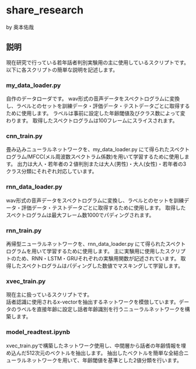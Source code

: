 # share_research
by 奥本佑哉  
## 説明  
現在研究で行っている若年話者判別実験用の主に使用しているスクリプトです。以下に各スクリプトの簡単な説明を記述します。  

### my_data_loader.py  
自作のデータローダです。
wav形式の音声データをスペクトログラムに変換し、ラベルとのセットを訓練データ・評価データ・テストデータごとに取得するために使用します。
ラベルは事前に設定した年齢閾値及びクラス数によって変わります。
取得したスペクトログラムは100フレームにスライスされます。

### cnn_train.py  
畳み込みニューラルネットワークを、my_data_loader.py にて得られたスペクトログラム/MFCC(メル周波数スペクトラム係数)を用いて学習するために使用します。
出力は大人・若年者の２値判別または大人(男性)・大人(女性)・若年者の3クラス分類にそれぞれ対応しています。

### rnn_data_loader.py  
wav形式の音声データをスペクトログラムに変換し、ラベルとのセットを訓練データ・評価データ・テストデータごとに取得するために使用します。
取得したスペクトログラムは最大フレーム数1000でパディングされます。

### rnn_train.py  
再帰型ニューラルネットワークを、rnn_data_loader.py にて得られたスペクトログラムを用いて学習するために使用します。
主に実験用に使用したスクリプトのため、RNN・LSTM・GRUそれぞれの実験用関数が記述されています。
取得したスペクトログラムはパディングした数値でマスキングして学習します。

### xvec_train.py  
現在主に扱っているスクリプトです。  
話者認識に使用されるx-vectorを抽出するネットワークを模倣しています。データのラベルを直接年齢に設定し話者年齢識別を行うニューラルネットワークを構築します。

### model_readtest.ipynb  
xvec_train.pyで構築したネットワーク使用し、中間層から話者の年齢情報を埋め込んだ512次元のベクトルを抽出します。
抽出したベクトルを簡単な全結合ニューラルネットワークを用いて、年齢閾値を基準とした2値分類を行います。
